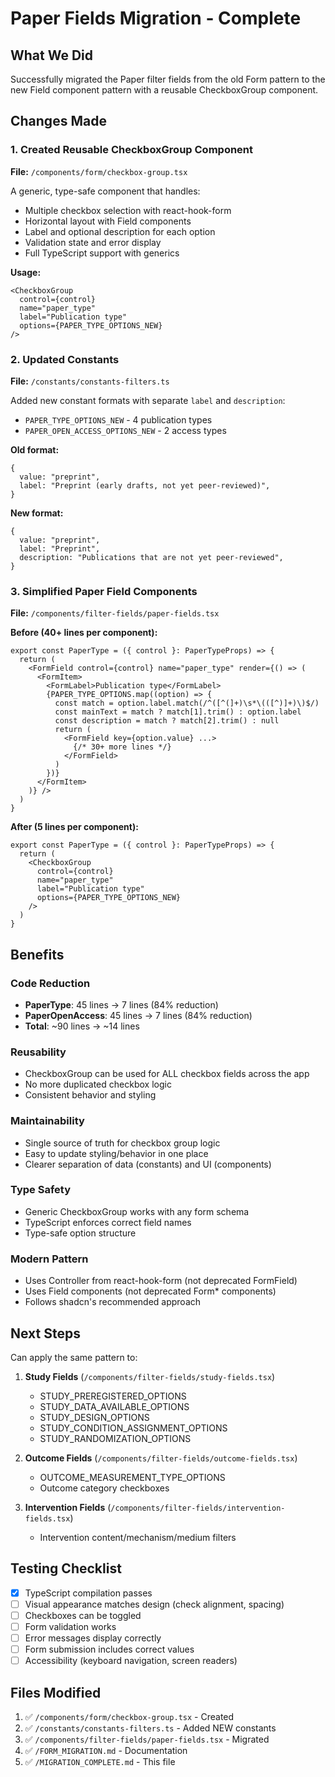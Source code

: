 # Paper Fields Migration - Complete

## What We Did

Successfully migrated the Paper filter fields from the old Form pattern to the new Field component pattern with a reusable CheckboxGroup component.

## Changes Made

### 1. Created Reusable CheckboxGroup Component
**File:** `/components/form/checkbox-group.tsx`

A generic, type-safe component that handles:
- Multiple checkbox selection with react-hook-form
- Horizontal layout with Field components
- Label and optional description for each option
- Validation state and error display
- Full TypeScript support with generics

**Usage:**
```tsx
<CheckboxGroup
  control={control}
  name="paper_type"
  label="Publication type"
  options={PAPER_TYPE_OPTIONS_NEW}
/>
```

### 2. Updated Constants
**File:** `/constants/constants-filters.ts`

Added new constant formats with separate `label` and `description`:
- `PAPER_TYPE_OPTIONS_NEW` - 4 publication types
- `PAPER_OPEN_ACCESS_OPTIONS_NEW` - 2 access types

**Old format:**
```tsx
{
  value: "preprint",
  label: "Preprint (early drafts, not yet peer-reviewed)",
}
```

**New format:**
```tsx
{
  value: "preprint",
  label: "Preprint",
  description: "Publications that are not yet peer-reviewed",
}
```

### 3. Simplified Paper Field Components
**File:** `/components/filter-fields/paper-fields.tsx`

**Before (40+ lines per component):**
```tsx
export const PaperType = ({ control }: PaperTypeProps) => {
  return (
    <FormField control={control} name="paper_type" render={() => (
      <FormItem>
        <FormLabel>Publication type</FormLabel>
        {PAPER_TYPE_OPTIONS.map((option) => {
          const match = option.label.match(/^([^(]+)\s*\(([^)]+)\)$/)
          const mainText = match ? match[1].trim() : option.label
          const description = match ? match[2].trim() : null
          return (
            <FormField key={option.value} ...>
              {/* 30+ more lines */}
            </FormField>
          )
        })}
      </FormItem>
    )} />
  )
}
```

**After (5 lines per component):**
```tsx
export const PaperType = ({ control }: PaperTypeProps) => {
  return (
    <CheckboxGroup
      control={control}
      name="paper_type"
      label="Publication type"
      options={PAPER_TYPE_OPTIONS_NEW}
    />
  )
}
```

## Benefits

### Code Reduction
- **PaperType**: 45 lines → 7 lines (84% reduction)
- **PaperOpenAccess**: 45 lines → 7 lines (84% reduction)
- **Total**: ~90 lines → ~14 lines

### Reusability
- CheckboxGroup can be used for ALL checkbox fields across the app
- No more duplicated checkbox logic
- Consistent behavior and styling

### Maintainability
- Single source of truth for checkbox group logic
- Easy to update styling/behavior in one place
- Clearer separation of data (constants) and UI (components)

### Type Safety
- Generic CheckboxGroup works with any form schema
- TypeScript enforces correct field names
- Type-safe option structure

### Modern Pattern
- Uses Controller from react-hook-form (not deprecated FormField)
- Uses Field components (not deprecated Form* components)
- Follows shadcn's recommended approach

## Next Steps

Can apply the same pattern to:

1. **Study Fields** (`/components/filter-fields/study-fields.tsx`)
   - STUDY_PREREGISTERED_OPTIONS
   - STUDY_DATA_AVAILABLE_OPTIONS
   - STUDY_DESIGN_OPTIONS
   - STUDY_CONDITION_ASSIGNMENT_OPTIONS
   - STUDY_RANDOMIZATION_OPTIONS

2. **Outcome Fields** (`/components/filter-fields/outcome-fields.tsx`)
   - OUTCOME_MEASUREMENT_TYPE_OPTIONS
   - Outcome category checkboxes

3. **Intervention Fields** (`/components/filter-fields/intervention-fields.tsx`)
   - Intervention content/mechanism/medium filters

## Testing Checklist

- [x] TypeScript compilation passes
- [ ] Visual appearance matches design (check alignment, spacing)
- [ ] Checkboxes can be toggled
- [ ] Form validation works
- [ ] Error messages display correctly
- [ ] Form submission includes correct values
- [ ] Accessibility (keyboard navigation, screen readers)

## Files Modified

1. ✅ `/components/form/checkbox-group.tsx` - Created
2. ✅ `/constants/constants-filters.ts` - Added NEW constants
3. ✅ `/components/filter-fields/paper-fields.tsx` - Migrated
4. ✅ `/FORM_MIGRATION.md` - Documentation
5. ✅ `/MIGRATION_COMPLETE.md` - This file
